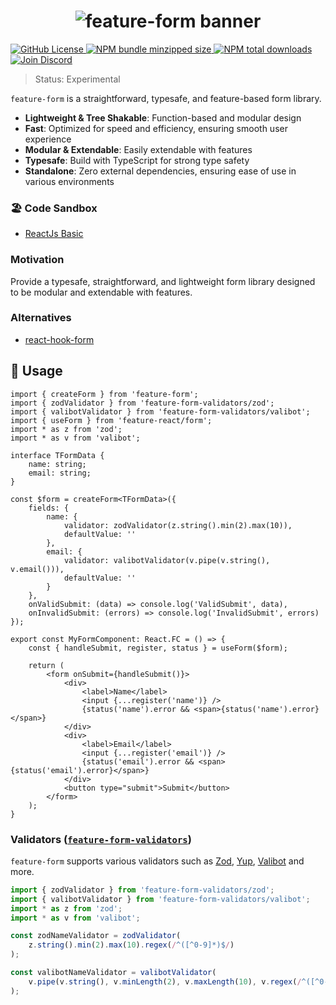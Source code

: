 <h1 align="center">
    <img src="https://raw.githubusercontent.com/inbeta-group/monorepo/develop/packages/feature-form/.github/banner.svg" alt="feature-form banner">
</h1>

<p align="left">
    <a href="https://github.com/inbeta-group/monorepo/blob/develop/LICENSE">
        <img src="https://img.shields.io/github/license/inbeta-group/monorepo.svg?label=license&style=flat&colorA=293140&colorB=F0E81A" alt="GitHub License"/>
    </a>
    <a href="https://www.npmjs.com/package/feature-form">
        <img src="https://img.shields.io/bundlephobia/minzip/feature-form.svg?label=minzipped%20size&style=flat&colorA=293140&colorB=F0E81A" alt="NPM bundle minzipped size"/>
    </a>
    <a href="https://www.npmjs.com/package/feature-form">
        <img src="https://img.shields.io/npm/dt/feature-form.svg?label=downloads&style=flat&colorA=293140&colorB=F0E81A" alt="NPM total downloads"/>
    </a>
    <a href="https://dyn.art/s/discord/?source=inbeta-group-readme">
        <img src="https://img.shields.io/discord/795291052897992724.svg?label=&logo=discord&logoColor=000000&color=293140&labelColor=F0E81A" alt="Join Discord"/>
    </a>
</p>

> Status: Experimental

`feature-form` is a straightforward, typesafe, and feature-based form library.

- **Lightweight & Tree Shakable**: Function-based and modular design
- **Fast**: Optimized for speed and efficiency, ensuring smooth user experience
- **Modular & Extendable**: Easily extendable with features
- **Typesafe**: Build with TypeScript for strong type safety
- **Standalone**: Zero external dependencies, ensuring ease of use in various environments

### 🏖️ Code Sandbox
- [ReactJs Basic](https://codesandbox.io/p/sandbox/basic-c4gd3t)

### Motivation

Provide a typesafe, straightforward, and lightweight form library designed to be modular and extendable with features.

### Alternatives
- [react-hook-form](https://github.com/react-hook-form/react-hook-form)

## 📖 Usage

```tsx
import { createForm } from 'feature-form';
import { zodValidator } from 'feature-form-validators/zod';
import { valibotValidator } from 'feature-form-validators/valibot';
import { useForm } from 'feature-react/form';
import * as z from 'zod';
import * as v from 'valibot';

interface TFormData {
    name: string;
    email: string;
}

const $form = createForm<TFormData>({
    fields: {
        name: {
            validator: zodValidator(z.string().min(2).max(10)),
            defaultValue: ''
        },
        email: {
            validator: valibotValidator(v.pipe(v.string(), v.email())),
            defaultValue: ''
        }
    },
    onValidSubmit: (data) => console.log('ValidSubmit', data),
    onInvalidSubmit: (errors) => console.log('InvalidSubmit', errors)
});

export const MyFormComponent: React.FC = () => {
    const { handleSubmit, register, status } = useForm($form);

    return (
        <form onSubmit={handleSubmit()}>
            <div>
                <label>Name</label>
                <input {...register('name')} />
                {status('name').error && <span>{status('name').error}</span>}
            </div>
            <div>
                <label>Email</label>
                <input {...register('email')} />
                {status('email').error && <span>{status('email').error}</span>}
            </div>
            <button type="submit">Submit</button>
        </form>
    );
}
```

### Validators ([`feature-form-validators`](https://github.com/inbeta-group/monorepo/tree/develop/packages/feature-form-validators))

`feature-form` supports various validators such as [Zod](https://github.com/colinhacks/zod), [Yup](https://github.com/jquense/yup), [Valibot](https://github.com/fabian-hiller/valibot) and more.

```ts
import { zodValidator } from 'feature-form-validators/zod';
import { valibotValidator } from 'feature-form-validators/valibot';
import * as z from 'zod';
import * as v from 'valibot';

const zodNameValidator = zodValidator(
    z.string().min(2).max(10).regex(/^([^0-9]*)$/)
);

const valibotNameValidator = valibotValidator(
    v.pipe(v.string(), v.minLength(2), v.maxLength(10), v.regex(/^([^0-9]*)$/))
);
```